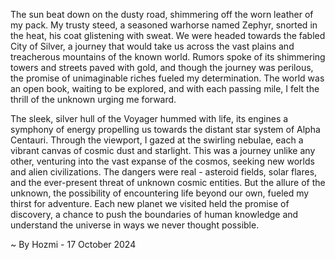 
The sun beat down on the dusty road, shimmering off the worn leather of my pack. My trusty steed, a seasoned warhorse named Zephyr, snorted in the heat, his coat glistening with sweat. We were headed towards the fabled City of Silver, a journey that would take us across the vast plains and treacherous mountains of the known world. Rumors spoke of its shimmering towers and streets paved with gold, and though the journey was perilous, the promise of unimaginable riches fueled my determination. The world was an open book, waiting to be explored, and with each passing mile, I felt the thrill of the unknown urging me forward.

The sleek, silver hull of the Voyager hummed with life, its engines a symphony of energy propelling us towards the distant star system of Alpha Centauri. Through the viewport, I gazed at the swirling nebulae, each a vibrant canvas of cosmic dust and starlight. This was a journey unlike any other, venturing into the vast expanse of the cosmos, seeking new worlds and alien civilizations. The dangers were real - asteroid fields, solar flares, and the ever-present threat of unknown cosmic entities. But the allure of the unknown, the possibility of encountering life beyond our own, fueled my thirst for adventure. Each new planet we visited held the promise of discovery, a chance to push the boundaries of human knowledge and understand the universe in ways we never thought possible. 

~ By Hozmi - 17 October 2024
